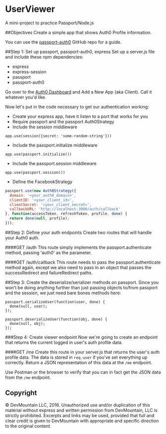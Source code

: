 UserViewer
==============

A mini-project to practice Passport/Node.js

##Objectives
Create a simple app that shows Auth0 Profile information.

You can use the [passport-auth0](https://github.com/auth0/passport-auth0) GitHub repo for a guide.

##Step 1: Set up passport, passport-auth0, express
Set up a server.js file and include these npm dependencies:
* express
* express-session
* passport
* passport-auth0

Go over to the [Auth0 Dashboard](https://manage.auth0.com/#/) and Add a New App (aka Client). Call it whatever you'd like.

Now let's put in the code necessary to get our authentication working:
* Create your express app, have it listen to a port that works for you
* Require passport and the passport Auth0Strategy
* Include the session middleware

`app.use(session({secret: 'some-random-string'}))`

* Include the passport.initialize middleware

`app.use(passport.initialize())`

* Include the passport.session middleware

`app.use(passport.session())`

* Define the FacebookStrategy

```javascript
passport.use(new Auth0Strategy({
  domain: '<your_auth0_domain>',
  clientID: '<your_client_id>',
  clientSecret: '<your_client_secret>',
  callbackURL: 'http://localhost:3000/auth/callback'
}, function(accessToken, refreshToken, profile, done) {
  return done(null, profile);
}));
```

##Step 2: Define your auth endpoints
Create two routes that will handle your Auth0 auth.

####GET /auth
This route simply implements the passport.authenticate method, passing 'auth0' as the parameter.

####GET /auth/callback
This route needs to pass the passport.authenticate method again, except we also need to pass in an object that passes the successRedirect and failureRedirect paths.

##Step 3: Create the deserialize/serializer methods on passport.
Since you won't be doing anything further than just passing objects to/from passport and the session, we just need bare bones methods here:

```
passport.serializeUser(function(user, done) {
  done(null, user);
});

passport.deserializeUser(function(obj, done) {
  done(null, obj);
});
```

###Step 4: Create viewer endpoint
Now we're going to create an endpoint that returns the current logged in user's auth profile data.

####GET /me
Create this route in your server.js that returns the user's auth profile data. The data is stored in `req.user` if you've set everything up correctly. Return a JSON representation of this data at the `/me` endpoint.

Use Postman or the browser to verify that you can in fact get the JSON data from the `/me` endpoint.



## Copyright

© DevMountain LLC, 2016. Unauthorized use and/or duplication of this material without express and written permission from DevMountain, LLC is strictly prohibited. Excerpts and links may be used, provided that full and clear credit is given to DevMountain with appropriate and specific direction to the original content.
